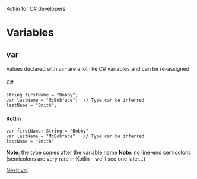 Kotlin for C# developers
# Variables
## var
Values declared with `var` are a lot like C# variables and can be re-assigned

#### C#
```
string firstName = "Bobby";
var lastName = "McBobface";  // Type can be inferred
lastName = "Smith";
```

#### Kotlin
```
var firstName: String = "Bobby"
var lastName = "McBobface"   // Type can be inferred
lastName = "Smith"
```

**Note**: the type comes after the variable name
**Note**: no line-end semicolons (semicolons are very rare in Kotlin - we'll see one later...)

[Next: val](01.2.%20val.md)
